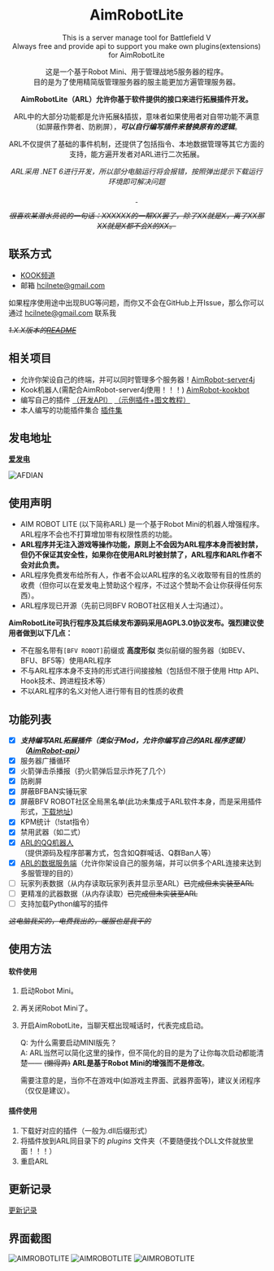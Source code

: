 <div align="center">

# AimRobotLite
This is a server manage tool for Battlefield V  
Always free and provide api to support you make own plugins(extensions) for AimRobotLite

这是一个基于Robot Mini、用于管理战地5服务器的程序。  
目的是为了使用精简版管理服务器的服主能更加方遍管理服务器。  

**AimRobotLite（ARL）允许你基于软件提供的接口来进行拓展插件开发。**

ARL中的大部分功能都是允许拓展&插拔，意味者如果使用者对自带功能不满意（如屏蔽作弊者、防刷屏），***可以自行编写插件来替换原有的逻辑***。  

ARL不仅提供了基础的事件机制，还提供了包括指令、本地数据管理等其它方面的支持，能方遍开发者对ARL进行二次拓展。

*ARL采用 .NET 6进行开发，所以部分电脑运行将会报错，按照弹出提示下载运行环境即可解决问题*

<p> 
  <a href="mailto:hcilnete@gmail.com"><img src="https://img.shields.io/badge/Email-hcilnete@gmail.com-blue" height="16px" /> </a>
  <a href="https://github.com/H4rry217/AimRobotLite/releases"><img src="https://img.shields.io/badge/Release下载-AimRobotLite-blue" height="16px" /> </a>
</p> 

*~~很喜欢某潜水员说的一句话：XXXXXX的一帮XX罢了，除了XX就是X，离了XX那XX就是X都不会X的XX。~~*

</div>

## 联系方式
- [KOOK频道](https://kook.top/WnrGai)  
- 邮箱 hcilnete@gmail.com


如果程序使用途中出现BUG等问题，而你又不会在GitHub上开Issue，那么你可以通过 hcilnete@gmail.com 联系我  

*~~1.X.X版本的[README](_resources/README2.md)~~*

## 相关项目

- 允许你架设自己的终端，并可以同时管理多个服务器！[AimRobot-server4j](https://github.com/H4rry217/AimRobot-server4j)
- Kook机器人(需配合AimRobot-server4j使用！！！) [AimRobot-kookbot](https://github.com/H4rry217/AimRobot-kookbot)
- 编写自己的插件 [（开发API）](https://github.com/H4rry217/AimRobot-api) [（示例插件+图文教程）](https://github.com/H4rry217/ar-example-plugin)
- 本人编写的功能插件集合 [插件集](https://github.com/H4rry217/arl-thiry-plugins)

## 发电地址
**[爱发电](https://afdian.net/a/h4rry217)**

![AFDIAN](_resources/afdian-H4rry217.jpg "二维码")

## 使用声明 
* AIM ROBOT LITE (以下简称ARL) 是一个基于Robot Mini的机器人增强程序。ARL程序不会也不打算增加带有权限性质的功能。
* **ARL程序并无注入游戏等操作功能，原则上不会因为ARL程序本身而被封禁，但仍不保证其安全性，如果你在使用ARL时被封禁了，ARL程序和ARL作者不会对此负责。**
* ARL程序免费发布给所有人，作者不会以ARL程序的名义收取带有目的性质的收费（但你可以在爱发电上赞助这个程序，不过这个赞助不会让你获得任何东西）。
* ARL程序现已开源（先前已同BFV ROBOT社区相关人士沟通过）。  

__AimRobotLite可执行程序及其后续发布源码采用AGPL3.0协议发布。强烈建议使用者做到以下几点：__  
* 不在服名带有`[BFV ROBOT]`前缀或 __高度形似__ 类似前缀的服务器（如BEV、BFU、BF5等）使用ARL程序
* 不与ARL程序本身不支持的形式进行间接接触（包括但不限于使用 Http API、Hook技术、跨进程技术等）
* 不以ARL程序的名义对他人进行带有目的性质的收费

## 功能列表
- [x] ***支持编写ARL拓展插件（类似于Mod，允许你编写自己的ARL程序逻辑）（[AimRobot-api](https://github.com/H4rry217/AimRobot-api)）***
- [x] 服务器广播循环
- [x] 火箭弹击杀播报（扔火箭弹后显示炸死了几个）
- [x] 防刷屏
- [x] 屏蔽BFBAN实锤玩家
- [x] 屏蔽BFV ROBOT社区全局黑名单(此功未集成于ARL软件本身，而是采用插件形式，[下载地址](https://github.com/H4rry217/arl-thiry-plugins/blob/master/bfvrobot-anticheat/bfvrobot-anticheat.dll))
- [x] KPM统计（!stat指令）
- [x] 禁用武器（如二式） 
- [x] [ARL的QQ机器人](https://github.com/H4rry217/AimRobot-QQBot)（提供源码及程序部署方式，包含如Q群喊话、Q群Ban人等）
- [x] [ARL的数据服务端](https://github.com/H4rry217/AimRobot-server4j)（允许你架设自己的服务端，并可以供多个ARL连接来达到多服管理的目的）
- [ ] 玩家列表数据（从内存读取玩家列表并显示至ARL）~~已完成但未实装至ARL~~
- [ ] 更精准的武器数据（从内存读取）~~已完成但未实装至ARL~~
- [ ] 支持加载Python编写的插件

*~~这电脑我买的，电费我出的，暖服也是我干的~~*

## 使用方法

#### 软件使用
1. 启动Robot Mini。
2. 再关闭Robot Mini了。
3. 开启AimRobotLite，当聊天框出现喊话时，代表完成启动。

	Q: 为什么需要启动MINI版先？  
A: ARL当然可以简化这里的操作，但不简化的目的是为了让你每次启动都能清楚—— ~~(懒得弄)~~ __ARL是基于Robot Mini的增强而不是修改__。

	需要注意的是，当你不在游戏中(如游戏主界面、武器界面等)，建议关闭程序（仅仅是建议）。
	
#### 插件使用
1. 下载好对应的插件（一般为.dll后缀形式）
2. 将插件放到ARL同目录下的 *plugins* 文件夹（不要随便找个DLL文件就放里面！！！）
3. 重启ARL

## 更新记录
[更新记录](_resources/update.md)

## 界面截图
![AIMROBOTLITE](_resources/sc1.png)
![AIMROBOTLITE](_resources/sc2.png)
![AIMROBOTLITE](_resources/sc3.png)
